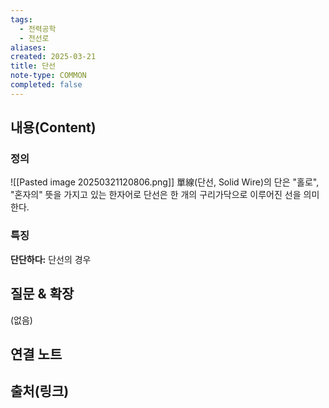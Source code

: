 ```yaml
---
tags:
  - 전력공학
  - 전선로
aliases: 
created: 2025-03-21
title: 단선
note-type: COMMON
completed: false
---
```


## 내용(Content)

### 정의

![[Pasted image 20250321120806.png]]
單線(단선, Solid Wire)의 단은 "홀로", "혼자의" 뜻을 가지고 있는 한자어로 단선은 한 개의 구리가닥으로 이루어진 선을 의미한다. 

### 특징

**단단하다:**
	단선의 경우 


## 질문 & 확장

(없음)

## 연결 노트

## 출처(링크)

